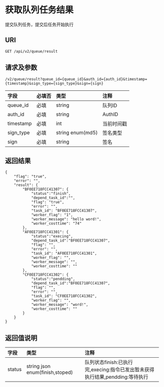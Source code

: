 # 获取队列任务结果

提交队列任务，提交后任务开始执行

## URI

```
GET /api/v2/queue/result
```

## 请求及参数

```
/v2/queue/result?queue_id={queue_id}&auth_id={auth_id}&timestamp={timestamp}&sign_type={sign_type}&sign={sign}
```

| **字段** | **必填否** | **类型** | **注释** |
| :--- | :--- | :--- | :--- |
| queue\_id | 必填 | string | 队列ID |
| auth\_id | 必填 | string | AuthID |
| timestamp | 必填 | int | 当前时间戳 |
| sign\_type | 必填 | string enum\(md5\) | 签名类型 |
| sign | 必填 | string | 签名 |

## 返回结果

```
{
    "flag": "true",
    "error": "",
    "result": {
        "BF0EE718FCC41307": {
            "status":"finish",
            "depend_task_id":"",
            "flag": "true",
            "error": "",
            "task_id": "BF0EE718FCC41307",
            "worker_flag": "1",
            "worker_message": "hello word!",
            "worker_costtime": "74"
        },
        "AF0EE718FCC41301": {
            "status":"execing",
            "depend_task_id":"BF0EE718FCC41307",
            "flag": "",
            "error": "",
            "task_id": "AF0EE718FCC41301",
            "worker_flag": "",
            "worker_message": "",
            "worker_costtime": ""
        },
        "CF0EE718FCC41302": {
            "status":"pendding",
            "depend_task_id":"BF0EE718FCC41307",
            "flag": "",
            "error": "",
            "task_id": "CF0EE718FCC41302",
            "worker_flag": "",
            "worker_message": "word!",
            "worker_costtime": ""
        }
    }
}
```

## 返回值说明

| **字段** | **类型** | **注释** |
| :--- | :--- | :--- |
| status | string json enum\(finish,stoped\) | 队列状态finish:已执行完,execing:指令已发出暂未获得执行结果,pendding:等待执行 |



